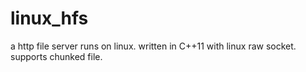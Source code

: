 # linux_hfs
a http file server runs on linux. written in C++11 with linux raw socket. supports chunked file.
